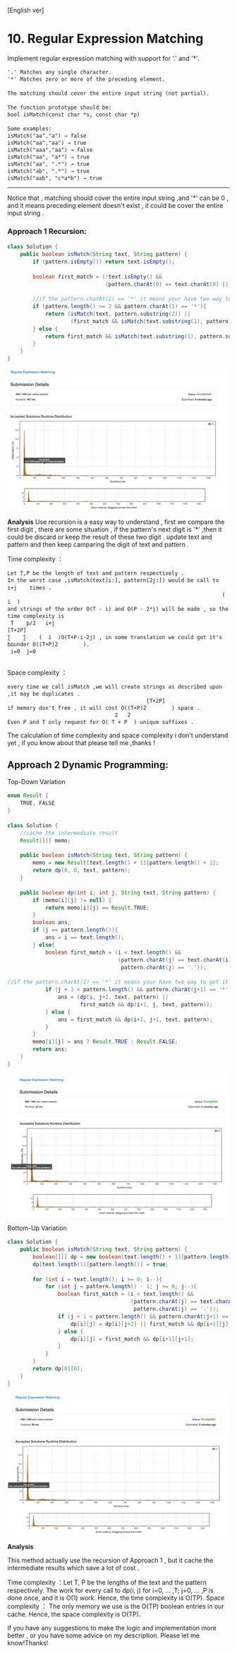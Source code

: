 [English ver]
# 10. Regular Expression Matching

Implement regular expression matching with support for '.' and '\*'.

```
'.' Matches any single character.
'*' Matches zero or more of the preceding element.

The matching should cover the entire input string (not partial).

The function prototype should be:
bool isMatch(const char *s, const char *p)

Some examples:
isMatch("aa","a") → false
isMatch("aa","aa") → true
isMatch("aaa","aa") → false
isMatch("aa", "a*") → true
isMatch("aa", ".*") → true
isMatch("ab", ".*") → true
isMatch("aab", "c*a*b") → true
```

---

Notice that , matching should cover the entire input string ,and '\*' can be 0 , and it means preceding element doesn't exist , it could be cover the entire input string .


### Approach 1 Recursion:


```java
class Solution {
    public boolean isMatch(String text, String pattern) {
        if (pattern.isEmpty()) return text.isEmpty();

        boolean first_match = (!text.isEmpty() &&
                               (pattern.charAt(0) == text.charAt(0) || pattern.charAt(0) == '.'));

        //if the pattern.charAt(1) == '*' it means your have two way to get it right , you can keep the '*' and it's preceding element or you can discard they and check the rest of them.
        if (pattern.length() >= 2 && pattern.charAt(1) == '*'){
            return (isMatch(text, pattern.substring(2)) ||
                    (first_match && isMatch(text.substring(1), pattern)));
        } else {
            return first_match && isMatch(text.substring(1), pattern.substring(1));
        }
    }
}
```

![Efficiency](https://github.com/LeonChen1024/LeetCodeRecord/blob/master/10.%20Regular%20Expression%20Matching/Images/RecursionResult.png?raw=true)

**Analysis**
Use recursion is a easy way to understand , first we compare the first digit , there are some situation , if the pattern's next digit is '\*' ,then it could be discard or keep the result of these two digit . update text and pattern and then keep camparing the digit of text and pattern .

Time complexity ：
```
Let T,P be the length of text and pattern respectively .
In the worst case ,isMatch(text[i:], pattern[2j:]) would be call to   i+j    times ，
                                                                    (  i  )
and strings of the order O(T - i) and O(P - 2*j) will be made , so the time complexity is                   
 T    p/2   i+j                                                                      [T+2P]
∑    ∑    (  i  )O(T+P-i-2j) , in some translation we could get it's bounder O((T+P)2        ).
 i=0  j=0


```

Space complexity ：
```
every time we call isMatch ,we will create strings as described upon ,it may be duplicates .
                                            [T+2P]
if memory don't free , it will cost O((T+P)2        ) space .
                                  2   2
Even P and T only request for O( T + P  ) unique suffixes .

```

The calculation of time complexity and space complexity i don't understand yet , if you know about that please tell me ,thanks !

## Approach 2 Dynamic Programming:

Top-Down Variation
``` java
enum Result {
    TRUE, FALSE
}

class Solution {
    //cache the intermediate result  
    Result[][] memo;

    public boolean isMatch(String text, String pattern) {
        memo = new Result[text.length() + 1][pattern.length() + 1];
        return dp(0, 0, text, pattern);
    }

    public boolean dp(int i, int j, String text, String pattern) {
        if (memo[i][j] != null) {
            return memo[i][j] == Result.TRUE;
        }
        boolean ans;
        if (j == pattern.length()){
            ans = i == text.length();
        } else{
            boolean first_match = (i < text.length() &&
                                   (pattern.charAt(j) == text.charAt(i) ||
                                    pattern.charAt(j) == '.'));

//if the pattern.charAt(1) == '*' it means your have two way to get it right , you can keep the '*' and it's preceding element or you can discard they and check the rest of them.
            if (j + 1 < pattern.length() && pattern.charAt(j+1) == '*'){
                ans = (dp(i, j+2, text, pattern) ||
                       first_match && dp(i+1, j, text, pattern));
            } else {
                ans = first_match && dp(i+1, j+1, text, pattern);
            }
        }
        memo[i][j] = ans ? Result.TRUE : Result.FALSE;
        return ans;
    }
}
```

![Efficiency](https://github.com/LeonChen1024/LeetCodeRecord/blob/master/10.%20Regular%20Expression%20Matching/Images/TopDownResult.png?raw=true)

Bottom-Up Variation
``` java
class Solution {
    public boolean isMatch(String text, String pattern) {
        boolean[][] dp = new boolean[text.length() + 1][pattern.length() + 1];
        dp[text.length()][pattern.length()] = true;

        for (int i = text.length(); i >= 0; i--){
            for (int j = pattern.length() - 1; j >= 0; j--){
                boolean first_match = (i < text.length() &&
                                       (pattern.charAt(j) == text.charAt(i) ||
                                        pattern.charAt(j) == '.'));
                if (j + 1 < pattern.length() && pattern.charAt(j+1) == '*'){
                    dp[i][j] = dp[i][j+2] || first_match && dp[i+1][j];
                } else {
                    dp[i][j] = first_match && dp[i+1][j+1];
                }
            }
        }
        return dp[0][0];
    }
}
```

![Efficiency](https://github.com/LeonChen1024/LeetCodeRecord/blob/master/10.%20Regular%20Expression%20Matching/Images/BottomUpResult.png?raw=true)

**Analysis**

This method actually use the recursion of Approach 1 , but it cache the intermediate results which save a lot of cost .  

Time complexity ：Let T, P be the lengths of the text and the pattern respectively. The work for every call to dp(i, j) for i=0, ... ,T; j=0, ... ,P is done once, and it is O(1) work. Hence, the time complexity is O(TP).
Space complexity ：  The only memory we use is the O(TP) boolean entries in our cache. Hence, the space complexity is O(TP).

If you have any suggestions to make the logic and implementation more better , or you have some advice on my description. Please let me know!Thanks!
